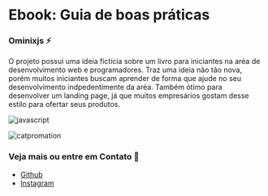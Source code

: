 # Ebook: Guia de boas práticas

### Ominixjs :zap:

O projeto possui uma ideia fictícia sobre um livro para iniciantes na aréa
de desenvolvimento web e programadores. Traz uma ideia não tão nova, porém
muitos iniciantes buscam aprender de forma que ajude no seu desenvolvimento
indpedentimente da aréa. Também ótimo para desenvolver um landing page, já
que muitos empresários gostam desse estilo para ofertar seus produtos.

![javascript](https://shields.io/badge/JavaScript-F7DF1E?logo=JavaScript&logoColor=000&style=flat-square)

![catpromation](https://i.pinimg.com/originals/35/98/8b/35988bf09ce2be958e36f4bc8f4575d1.gif)

### Veja mais ou entre em Contato :iphone:

- [Github](https://github.com/ominixjs)
- [Instagram](https://instagram.com/Alexandrepa_)

